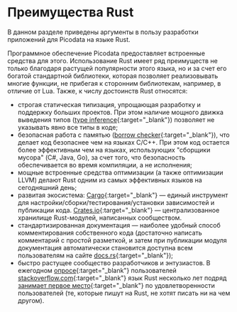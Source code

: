 # Преимущества Rust

В данном разделе приведены аргументы в пользу разработки приложений для Picodata на языке Rust.

 Программное обеспечение Picodata предоставляет встроенные средства для этого. Использование Rust имеет ряд преимуществ не только благодаря растущей популярности этого языка, но и за счет его богатой стандартной библиотеки, которая позволяет реализовывать многие функции, не прибегая к сторонним библиотекам, например, в отличие от Lua. Также, к числу достоинств Rust относятся:

- строгая статическая типизация, упрощающая разработку и поддержку больших проектов. При этом наличие мощного движка выведения типов ([type inference](https://dhghomon.github.io/easy_rust/Chapter_8.html){:target="_blank"}) позволяет не указывать явно все типы в коде;
- безопасная работа с памятью ([borrow checker](https://doc.rust-lang.org/1.8.0/book/references-and-borrowing.html){:target="_blank"}), что делает код безопаснее чем на языках C/C++. При этом код остается более эффективным чем на языках, использующих "сборщики мусора" (C#, Java, Go), за счет того, что безопасность обеспечивается во время компиляции, а не исполнения;
- мощные встроенные средства оптимизации (а также оптимизации LLVM) делают Rust одним из самых эффективных языков на сегодняшний день;
- развитая экосистема: [Cargo](https://doc.rust-lang.org/cargo/){:target="_blank"} — единый инструмент для настройки/сборки/тестирования/установки зависимостей и публикации кода. [Crates.io](https://crates.io){:target="_blank"} — централизованное хранилище Rust-модулей, написанных сообществом.
- стандартизированная документация — наиболее удобный способ комментирования собственного кода (достаточно написать комментарий с простой разметкой, и затем при публикации модуля документация автоматически становится доступна всем пользователям на сайте [docs.rs](https://docs.rs){:target="_blank"});
- быстро растущее сообщество разработчиков и энтузиастов. В ежегодном [опросе](https://insights.stackoverflow.com/survey/2021){:target="_blank"} пользователей [stackoverflow.com](https://stackoverflow.com){:target="_blank"} язык Rust несколько лет подряд [занимает первое место](https://stackoverflow.blog/2020/06/05/why-the-developers-who-use-rust-love-it-so-much){:target="_blank"} по удовлетворенности пользователей (те, которые пишут на Rust, не хотят писать ни на чем другом).
